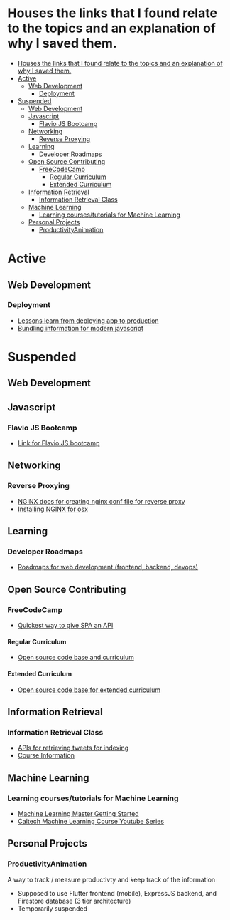 # Houses the links that I found relate to the topics and an explanation of why I saved them.

<!-- TOC -->

- [Houses the links that I found relate to the topics and an explanation of why I saved them.](#houses-the-links-that-i-found-relate-to-the-topics-and-an-explanation-of-why-i-saved-them)
- [Active](#active)
    - [Web Development](#web-development)
        - [Deployment](#deployment)
- [Suspended](#suspended)
    - [Web Development](#web-development-1)
    - [Javascript](#javascript)
        - [Flavio JS Bootcamp](#flavio-js-bootcamp)
    - [Networking](#networking)
        - [Reverse Proxying](#reverse-proxying)
    - [Learning](#learning)
        - [Developer Roadmaps](#developer-roadmaps)
    - [Open Source Contributing](#open-source-contributing)
        - [FreeCodeCamp](#freecodecamp)
            - [Regular Curriculum](#regular-curriculum)
            - [Extended Curriculum](#extended-curriculum)
    - [Information Retrieval](#information-retrieval)
        - [Information Retrieval Class](#information-retrieval-class)
    - [Machine Learning](#machine-learning)
        - [Learning courses/tutorials for Machine Learning](#learning-coursestutorials-for-machine-learning)
    - [Personal Projects](#personal-projects)
        - [ProductivityAnimation](#productivityanimation)

<!-- /TOC -->

# Active

## Web Development

### Deployment

* [Lessons learn from deploying app to production](https://www.freecodecamp.org/news/lessons-learned-from-deploying-my-first-full-stack-web-application-34f94ec0a286/)
* [Bundling information for modern javascript](https://medium.com/better-programming/modern-approach-of-javascript-bundling-with-webpack-3b7b3e5f4e7)

# Suspended

## Web Development

## Javascript

### Flavio JS Bootcamp

* [Link for Flavio JS bootcamp](https://thejsbootcamp.com/fWpWQfJ6UAMRiAXAvbB9/#modules)

## Networking

### Reverse Proxying

* [NGINX docs for creating nginx conf file for reverse proxy](https://docs.nginx.com/nginx/admin-guide/web-server/serving-static-content/)
* [Installing NGINX for osx](https://www.javatpoint.com/installing-nginx-on-mac)

## Learning

### Developer Roadmaps

* [Roadmaps for web development (frontend, backend, devops)](https://roadmap.sh/backend)

## Open Source Contributing

### FreeCodeCamp

* [Quickest way to give SPA an API](https://forum.freecodecamp.org/t/the-quickest-way-to-give-your-spa-an-api/417364)

#### Regular Curriculum

* [Open source code base and curriculum](https://github.com/freecodecamp/freecodecamp#the-learning-platform)

#### Extended Curriculum

* [Open source code base for extended curriculum](https://github.com/freeCodeCamp/CurriculumExpansion)

## Information Retrieval

### Information Retrieval Class

* [APIs for retrieving tweets for indexing](https://developer.twitter.com/en/docs/twitter-api/v1/tweets/search/api-reference/get-search-tweets)
* [Course Information](http://www.cs.virginia.edu/~hw5x/Course/IR2021-Spring/_site/project/)

## Machine Learning

### Learning courses/tutorials for Machine Learning

* [Machine Learning Master Getting Started](https://machinelearningmastery.com/start-here/#getstarted)
* [Caltech Machine Learning Course Youtube Series](https://www.youtube.com/watch?v=mbyG85GZ0PI&list=PLD63A284B7615313A)

## Personal Projects

### ProductivityAnimation

A way to track / measure productivty and keep track of the information
* Supposed to use Flutter frontend (mobile), ExpressJS backend, and Firestore database (3 tier architecture)
* Temporarily suspended 